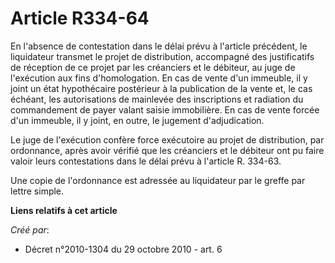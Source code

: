 # Article R334-64

En l'absence de contestation dans le délai prévu à l'article précédent, le liquidateur transmet le projet de distribution,
accompagné des justificatifs de réception de ce projet par les créanciers et le débiteur, au juge de l'exécution aux fins
d'homologation. En cas de vente d'un immeuble, il y joint un état hypothécaire postérieur à la publication de la vente et, le
cas échéant, les autorisations de mainlevée des inscriptions et radiation du commandement de payer valant saisie immobilière.
En cas de vente forcée d'un immeuble, il y joint, en outre, le jugement d'adjudication. 

Le juge de l'exécution confère force exécutoire au projet de distribution, par ordonnance, après avoir vérifié que les
créanciers et le débiteur ont pu faire valoir leurs contestations dans le délai prévu à l'article R. 334-63. 

Une copie de l'ordonnance est adressée au liquidateur par le greffe par lettre simple.

**Liens relatifs à cet article**

_Créé par_:

  - Décret n°2010-1304 du 29 octobre 2010 - art. 6
